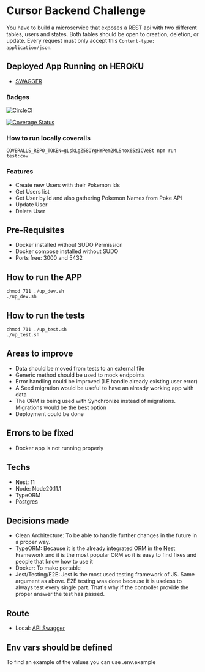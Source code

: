# Cursor Backend Challenge

You have to build a microservice that exposes a REST api with two different
tables, users and states. Both tables should be open to creation, deletion,
or update. Every request must only accept this `Content-type: application/json`.

## Deployed App Running on HEROKU

- [SWAGGER](https://blooming-garden-01349-26f398f01a3b.herokuapp.com/api)

### Badges

[![CircleCI](https://dl.circleci.com/status-badge/img/gh/yaritaft/cursor-backend-challenge/tree/master.svg?style=svg)](https://dl.circleci.com/status-badge/redirect/gh/yaritaft/cursor-backend-challenge/tree/master)

[![Coverage Status](https://coveralls.io/repos/github/yaritaft/cursor-backend-challenge/badge.svg)](https://coveralls.io/github/yaritaft/cursor-backend-challenge)

### How to run locally coveralls

```
COVERALLS_REPO_TOKEN=gLskLgZ58OYgHYPem2MLSnox65zICVe8t npm run test:cov
```

### Features

- Create new Users with their Pokemon Ids
- Get Users list
- Get User by Id and also gathering Pokemon Names from Poke API
- Update User
- Delete User

## Pre-Requisites

- Docker installed without SUDO Permission
- Docker compose installed without SUDO
- Ports free: 3000 and 5432

## How to run the APP

```
chmod 711 ./up_dev.sh
./up_dev.sh
```

## How to run the tests

```
chmod 711 ./up_test.sh
./up_test.sh
```

## Areas to improve

- Data should be moved from tests to an external file
- Generic method should be used to mock endpoints
- Error handling could be improved (I.E handle already existing user error)
- A Seed migration would be useful to have an already working app with data
- The ORM is being used with Synchronize instead of migrations. Migrations would be the best option
- Deployment could be done

## Errors to be fixed

- Docker app is not running properly

## Techs

- Nest: 11
- Node: Node20.11.1
- TypeORM
- Postgres

## Decisions made

- Clean Architecture: To be able to handle further changes in the future in a proper way.
- TypeORM: Because it is the already integrated ORM in the Nest Framework and it is the most popular ORM so it is easy to find fixes and people that know how to use it
- Docker: To make portable
- Jest/Testing/E2E: Jest is the most used testing framework of JS. Same argument as above. E2E testing was done because it is useless to always test every single part. That's why if the controller provide the proper answer the test has passed.

## Route

- Local: [API Swagger](http://localhost:3000/api)

## Env vars should be defined

To find an example of the values you can use .env.example
